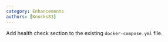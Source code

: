 ```yaml
---
category: Enhancements
authors: [Knocks83]
---
```


Add health check section to the existing `docker-compose.yml` file.
